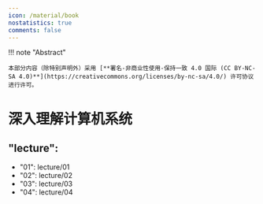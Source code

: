 ```yaml
---
icon: /material/book
nostatistics: true
comments: false
---
```




!!! note "Abstract"

    本部分内容（除特别声明外）采用 [**署名-非商业性使用-保持一致 4.0 国际 (CC BY-NC-SA 4.0)**](https://creativecommons.org/licenses/by-nc-sa/4.0/) 许可协议进行许可。

# 深入理解计算机系统
## "lecture":
- "01": lecture/01
- "02": lecture/02
- "03": lecture/03
- "04": lecture/04
